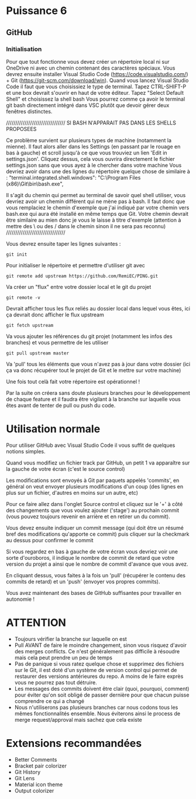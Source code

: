 # Puissance 6

## GitHub

### Initialisation


Pour que tout fonctionne vous devez créer un répertoire local ni sur OneDrive ni avec un chemin contenant des caractères spéciaux.
Vous devrez ensuite installer Visual Studio Code (https://code.visualstudio.com/) + Git (https://git-scm.com/download/win).
Quand vous lancez Visual Studio Code il faut que vous choisissiez le type de terminal. 
Tapez CTRL-SHIFT-P et une box devrait s'ouvrir en haut de votre éditeur. Tapez "Select Default Shell" et choisissez la shell bash
Vous pourrez comme ça avoir le terminal git bash directement intégré dans VSC plutôt que devoir gérer deux fenêtres distinctes.

////////////////////////////////
SI BASH N'APPARAIT PAS DANS LES SHELLS PROPOSEES

Ce problème survient sur plusieurs types de machine (notamment la mienne).
Il faut alors aller dans les Settings (en passant par le rouage en bas à gauche) et scroll jusqu'à ce que vous trouviez un lien 'Edit in settings.json'. Cliquez dessus, cela vous ouvrira directement le fichier settings.json sans que vous ayez à le chercher dans votre machine
Vous devriez avoir dans une des lignes du répertoire quelque chose de similaire à :
"terminal.integrated.shell.windows": "C:\\Program Files (x86)\\Git\\bin\\bash.exe",

Il s'agit du chemin qui permet au terminal de savoir quel shell utiliser, vous devriez avoir un chemin différent qui ne mène pas à bash.
Il faut donc que vous remplaciez le chemin d'exemple que j'ai indiqué par votre chemin vers bash.exe qui aura été installé en même temps que Git. Votre chemin devrait être similaire au mien donc je vous le laisse à titre d'exemple (attention à mettre des \\ ou des / dans le chemin sinon il ne sera pas reconnu)
////////////////////////////////

Vous devrez ensuite taper les lignes suivantes : 

```
git init
```
Pour initialiser le répertoire et permettre d'utiliser git avec

```
git remote add upstream https://github.com/RemiEC/PING.git
```
Va créer un "flux" entre votre dossier local et le git du projet
```
git remote -v
```
Devrait afficher tous les flux reliés au dossier local dans lequel vous êtes, ici ça devrait donc afficher le flux upstream
```
git fetch upstream
```
Va vous ajouter les références du git projet (notamment les infos des branches) et vous permettre de les utiliser
```
git pull upstream master
```
Va 'pull' tous les éléments que vous n'avez pas à jour dans votre dossier (ici ça va donc récupérer tout le projet de Git et le mettre sur votre machine)

Une fois tout celà fait votre répertoire est opérationnel !

Par la suite on créera sans doute plusieurs branches pour le développement de chaque feature et il faudra être vigilant à la branche sur laquelle vous êtes avant de tenter de pull ou push du code.

# Utilisation normale

Pour utiliser GitHub avec Visual Studio Code il vous suffit de quelques notions simples.


Quand vous modifiez un fichier track par GitHub, un petit 1 va apparaître sur la gauche de votre écran (c'est le source control)

Les modifications sont envoyés à Git par paquets appelés 'commits', en général on veut envoyer plusieurs modifications d'un coup (des lignes en plus sur un fichier, d'autres en moins sur un autre, etc)

Pour ce faire allez dans l'onglet Source control et cliquez sur le '+' à côté des changements que vous voulez ajouter ('stage') au prochain commit (vous pouvez toujours revenir en arrière et en retirer un du commit).

Vous devez ensuite indiquer un commit message (qui doit être un résumé bref des modifications qu'apporte ce commit) puis cliquer sur la checkmark au dessus pour confirmer le commit

Si vous regardez en bas à gauche de votre écran vous devriez voir une sorte d'ouroboros, il indique le nombre de commit de retard que votre version du projet a ainsi que le nombre de commit d'avance que vous avez.

En cliquant dessus, vous faites à la fois un 'pull' (récupérer le contenu des commits de retard) et un 'push' (envoyer vos propres commits).


Vous avez maintenant des bases de GitHub suffisantes pour travailler en autonomie !
  
  # ATTENTION
  
  - Toujours vérifier la branche sur laquelle on est
  - Pull AVANT de faire le moindre changement, sinon vous risquez d'avoir des merges conflicts. Ce n'est généralement pas difficile à résoudre mais cela peut prendre un peu de    temps
  - Pas de panique si vous ratez quelque chose et supprimez des fichiers sur le Git, il est doté d'un système de version control qui permet de restaurer des versions antérieures du repo. A moins de le faire exprès vous ne pourrez pas tout détruire.
  - Les messages des commits doivent être clair (quoi, pourquoi, comment) pour éviter qu'on soit obligé de passer dernière pour que chacun puisse comprendre ce qui a changé 
  - Nous n'utiliserons pas plusieurs branches car nous codons tous les mêmes fonctionnalités ensemble. Nous éviterons ainsi le process de merge request/approval mais sachez que      cela existe
  
# Extensions recommandées

  - Better Comments
  - Bracket pair colorizer
  - Git History
  - Git Lens
  - Material icon theme
  - Output colorizer
